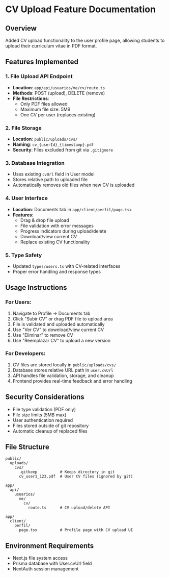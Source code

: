# CV Upload Feature Documentation

## Overview

Added CV upload functionality to the user profile page, allowing students to upload their curriculum vitae in PDF format.

## Features Implemented

### 1. File Upload API Endpoint

- **Location**: `app/api/usuarios/me/cv/route.ts`
- **Methods**: POST (upload), DELETE (remove)
- **File Restrictions**:
  - Only PDF files allowed
  - Maximum file size: 5MB
  - One CV per user (replaces existing)

### 2. File Storage

- **Location**: `public/uploads/cvs/`
- **Naming**: `cv_{userId}_{timestamp}.pdf`
- **Security**: Files excluded from git via `.gitignore`

### 3. Database Integration

- Uses existing `cvUrl` field in User model
- Stores relative path to uploaded file
- Automatically removes old files when new CV is uploaded

### 4. User Interface

- **Location**: Documents tab in `app/client/perfil/page.tsx`
- **Features**:
  - Drag & drop file upload
  - File validation with error messages
  - Progress indicators during upload/delete
  - Download/view current CV
  - Replace existing CV functionality

### 5. Type Safety

- Updated `types/users.ts` with CV-related interfaces
- Proper error handling and response types

## Usage Instructions

### For Users:

1. Navigate to Profile → Documents tab
2. Click "Subir CV" or drag PDF file to upload area
3. File is validated and uploaded automatically
4. Use "Ver CV" to download/view current CV
5. Use "Eliminar" to remove CV
6. Use "Reemplazar CV" to upload a new version

### For Developers:

1. CV files are stored locally in `public/uploads/cvs/`
2. Database stores relative URL path in `user.cvUrl`
3. API handles file validation, storage, and cleanup
4. Frontend provides real-time feedback and error handling

## Security Considerations

- File type validation (PDF only)
- File size limits (5MB max)
- User authentication required
- Files stored outside of git repository
- Automatic cleanup of replaced files

## File Structure

```
public/
  uploads/
    cvs/
      .gitkeep          # Keeps directory in git
      cv_user1_123.pdf  # User CV files (ignored by git)

app/
  api/
    usuarios/
      me/
        cv/
          route.ts      # CV upload/delete API

app/
  client/
    perfil/
      page.tsx          # Profile page with CV upload UI
```

## Environment Requirements

- Next.js file system access
- Prisma database with User.cvUrl field
- NextAuth session management
